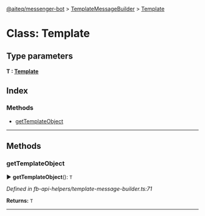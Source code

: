 [@aiteq/messenger-bot](../README.md) > [TemplateMessageBuilder](../classes/templatemessagebuilder.md) > [Template](../classes/templatemessagebuilder.template.md)



# Class: Template

## Type parameters
#### T :  [Template](../modules/send.md#template)
## Index

### Methods

* [getTemplateObject](templatemessagebuilder.template.md#gettemplateobject)



---
## Methods
<a id="gettemplateobject"></a>

###  getTemplateObject

► **getTemplateObject**(): `T`




*Defined in fb-api-helpers/template-message-builder.ts:71*





**Returns:** `T`





___


